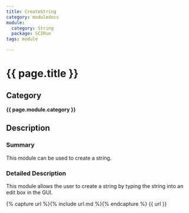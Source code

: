 ```yaml
---
title: CreateString
category: moduledocs
module:
  category: String
  package: SCIRun
tags: module

---
```


# {{ page.title }}

## Category

**{{ page.module.category }}**

## Description

### Summary

This module can be used to create a string.

### Detailed Description

This module allows the user to create a string by typing the string into an edit box in the GUI.

{% capture url %}{% include url.md %}{% endcapture %}
{{ url }}
